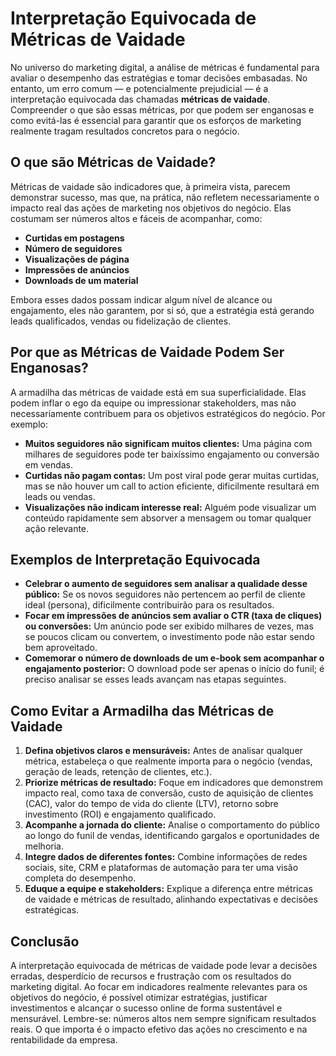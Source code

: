 # Interpretação Equivocada de Métricas de Vaidade

No universo do marketing digital, a análise de métricas é fundamental para avaliar o desempenho das estratégias e tomar decisões embasadas. No entanto, um erro comum — e potencialmente prejudicial — é a interpretação equivocada das chamadas **métricas de vaidade**. Compreender o que são essas métricas, por que podem ser enganosas e como evitá-las é essencial para garantir que os esforços de marketing realmente tragam resultados concretos para o negócio.

## O que são Métricas de Vaidade?

Métricas de vaidade são indicadores que, à primeira vista, parecem demonstrar sucesso, mas que, na prática, não refletem necessariamente o impacto real das ações de marketing nos objetivos do negócio. Elas costumam ser números altos e fáceis de acompanhar, como:

- **Curtidas em postagens**
- **Número de seguidores**
- **Visualizações de página**
- **Impressões de anúncios**
- **Downloads de um material**

Embora esses dados possam indicar algum nível de alcance ou engajamento, eles não garantem, por si só, que a estratégia está gerando leads qualificados, vendas ou fidelização de clientes.

## Por que as Métricas de Vaidade Podem Ser Enganosas?

A armadilha das métricas de vaidade está em sua superficialidade. Elas podem inflar o ego da equipe ou impressionar stakeholders, mas não necessariamente contribuem para os objetivos estratégicos do negócio. Por exemplo:

- **Muitos seguidores não significam muitos clientes:** Uma página com milhares de seguidores pode ter baixíssimo engajamento ou conversão em vendas.
- **Curtidas não pagam contas:** Um post viral pode gerar muitas curtidas, mas se não houver um call to action eficiente, dificilmente resultará em leads ou vendas.
- **Visualizações não indicam interesse real:** Alguém pode visualizar um conteúdo rapidamente sem absorver a mensagem ou tomar qualquer ação relevante.

## Exemplos de Interpretação Equivocada

- **Celebrar o aumento de seguidores sem analisar a qualidade desse público:** Se os novos seguidores não pertencem ao perfil de cliente ideal (persona), dificilmente contribuirão para os resultados.
- **Focar em impressões de anúncios sem avaliar o CTR (taxa de cliques) ou conversões:** Um anúncio pode ser exibido milhares de vezes, mas se poucos clicam ou convertem, o investimento pode não estar sendo bem aproveitado.
- **Comemorar o número de downloads de um e-book sem acompanhar o engajamento posterior:** O download pode ser apenas o início do funil; é preciso analisar se esses leads avançam nas etapas seguintes.

## Como Evitar a Armadilha das Métricas de Vaidade

1. **Defina objetivos claros e mensuráveis:** Antes de analisar qualquer métrica, estabeleça o que realmente importa para o negócio (vendas, geração de leads, retenção de clientes, etc.).
2. **Priorize métricas de resultado:** Foque em indicadores que demonstrem impacto real, como taxa de conversão, custo de aquisição de clientes (CAC), valor do tempo de vida do cliente (LTV), retorno sobre investimento (ROI) e engajamento qualificado.
3. **Acompanhe a jornada do cliente:** Analise o comportamento do público ao longo do funil de vendas, identificando gargalos e oportunidades de melhoria.
4. **Integre dados de diferentes fontes:** Combine informações de redes sociais, site, CRM e plataformas de automação para ter uma visão completa do desempenho.
5. **Eduque a equipe e stakeholders:** Explique a diferença entre métricas de vaidade e métricas de resultado, alinhando expectativas e decisões estratégicas.

## Conclusão

A interpretação equivocada de métricas de vaidade pode levar a decisões erradas, desperdício de recursos e frustração com os resultados do marketing digital. Ao focar em indicadores realmente relevantes para os objetivos do negócio, é possível otimizar estratégias, justificar investimentos e alcançar o sucesso online de forma sustentável e mensurável. Lembre-se: números altos nem sempre significam resultados reais. O que importa é o impacto efetivo das ações no crescimento e na rentabilidade da empresa.